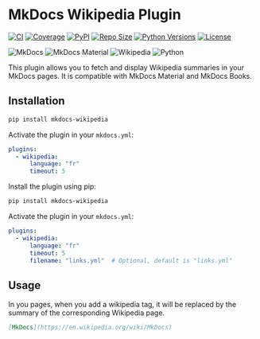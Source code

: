 # MkDocs Wikipedia Plugin

[![CI](https://github.com/yves-chevallier/mkdocs-wikipedia/actions/workflows/ci.yml/badge.svg)](https://github.com/yves-chevallier/mkdocs-wikipedia/actions/workflows/ci.yml)
[![Coverage](https://codecov.io/gh/yves-chevallier/mkdocs-wikipedia/branch/main/graph/badge.svg)](https://codecov.io/gh/yves-chevallier/mkdocs-wikipedia)
[![PyPI](https://img.shields.io/pypi/v/mkdocs-wikipedia.svg)](https://pypi.org/project/mkdocs-wikipedia/)
[![Repo Size](https://img.shields.io/github/repo-size/yves-chevallier/mkdocs-wikipedia.svg)](https://github.com/yves-chevallier/mkdocs-wikipedia)
[![Python Versions](https://img.shields.io/pypi/pyversions/mkdocs-wikipedia.svg?logo=python)](https://pypi.org/project/mkdocs-wikipedia/)
[![License](https://img.shields.io/badge/License-MIT-yellow.svg)](LICENSE.md)

![MkDocs](https://img.shields.io/badge/MkDocs-1.6+-blue.svg?logo=mkdocs)
![MkDocs Material](https://img.shields.io/badge/MkDocs%20Material-supported-success.svg?logo=materialdesign)
![Wikipedia](https://img.shields.io/badge/Wikipedia-API-lightgrey.svg?logo=wikipedia)
![Python](https://img.shields.io/badge/Python-typed-blue.svg?logo=python)

This plugin allows you to fetch and display Wikipedia summaries in your MkDocs pages. It is compatible with MkDocs Material and MkDocs Books.

## Installation

```bash
pip install mkdocs-wikipedia
```

Activate the plugin in your `mkdocs.yml`:

```yaml
plugins:
  - wikipedia:
      language: "fr"
      timeout: 5
```

Install the plugin using pip:

```bash
pip install mkdocs-wikipedia
```

Activate the plugin in your `mkdocs.yml`:

```yaml
plugins:
  - wikipedia:
      language: "fr"
      timeout: 5
      filename: "links.yml"  # Optional, default is "links.yml"
```

## Usage

In you pages, when you add a wikipedia tag, it will be replaced by the summary of the corresponding Wikipedia page.

```md
[MkDocs](https://en.wikipedia.org/wiki/MkDocs)
```
